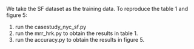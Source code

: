 We take the SF dataset as the training data. To reproduce the table 1 and figure 5:

1. run the casestudy_nyc_sf.py
2. run the mrr_hrk.py to obtain the results in table 1.
3. run the accuracy.py to obtain the results in figure 5.
